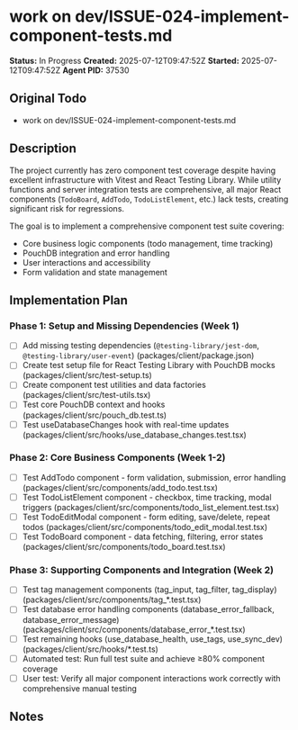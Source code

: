 # work on dev/ISSUE-024-implement-component-tests.md

**Status:** In Progress
**Created:** 2025-07-12T09:47:52Z
**Started:** 2025-07-12T09:47:52Z
**Agent PID:** 37530

## Original Todo

- work on dev/ISSUE-024-implement-component-tests.md

## Description

The project currently has zero component test coverage despite having excellent infrastructure with Vitest and React Testing Library. While utility functions and server integration tests are comprehensive, all major React components (`TodoBoard`, `AddTodo`, `TodoListElement`, etc.) lack tests, creating significant risk for regressions.

The goal is to implement a comprehensive component test suite covering:
- Core business logic components (todo management, time tracking)
- PouchDB integration and error handling 
- User interactions and accessibility
- Form validation and state management

## Implementation Plan

### Phase 1: Setup and Missing Dependencies (Week 1)

- [ ] Add missing testing dependencies (`@testing-library/jest-dom`, `@testing-library/user-event`) (packages/client/package.json)
- [ ] Create test setup file for React Testing Library with PouchDB mocks (packages/client/src/test-setup.ts)
- [ ] Create component test utilities and data factories (packages/client/src/test-utils.tsx)
- [ ] Test core PouchDB context and hooks (packages/client/src/pouch_db.test.ts)
- [ ] Test useDatabaseChanges hook with real-time updates (packages/client/src/hooks/use_database_changes.test.tsx)

### Phase 2: Core Business Components (Week 1-2)

- [ ] Test AddTodo component - form validation, submission, error handling (packages/client/src/components/add_todo.test.tsx)
- [ ] Test TodoListElement component - checkbox, time tracking, modal triggers (packages/client/src/components/todo_list_element.test.tsx)  
- [ ] Test TodoEditModal component - form editing, save/delete, repeat todos (packages/client/src/components/todo_edit_modal.test.tsx)
- [ ] Test TodoBoard component - data fetching, filtering, error states (packages/client/src/components/todo_board.test.tsx)

### Phase 3: Supporting Components and Integration (Week 2)

- [ ] Test tag management components (tag_input, tag_filter, tag_display) (packages/client/src/components/tag_*.test.tsx)
- [ ] Test database error handling components (database_error_fallback, database_error_message) (packages/client/src/components/database_error_*.test.tsx)
- [ ] Test remaining hooks (use_database_health, use_tags, use_sync_dev) (packages/client/src/hooks/*.test.ts)
- [ ] Automated test: Run full test suite and achieve ≥80% component coverage
- [ ] User test: Verify all major component interactions work correctly with comprehensive manual testing

## Notes